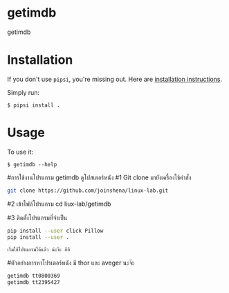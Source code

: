 # getimdb

getimdb


# Installation

If you don't use `pipsi`, you're missing out.
Here are [installation instructions](https://github.com/mitsuhiko/pipsi#readme).

Simply run:

    $ pipsi install .


# Usage

To use it:

    $ getimdb --help

#การใช้งานโปรแกรม getimdb ดูโปสเตอร์หนัง
#1 Git clone มายังเครื่องใช้คำสั่ง
```sh
git clone https://github.com/joinshena/linux-lab.git
```

#2 เข้าไฟล์โปรแกรม 
cd liux-lab/getimdb

#3 ติดตั้งโปรแกรมที่จำเป็น
```sh
pip install --user click Pillow
pip install --user .
```

```sh 
เริ่มใช้โปรแกรมได้แล้ว น่ะจ๊ะ อิอิ
```

 
#ตัวอย่างการหาโปรเตอร์หนัง มี thor และ aveger นะจ๊ะ
```sh
getimdb tt0800369 
getimdb tt2395427 
```

